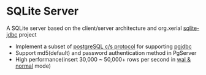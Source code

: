 # SQLite Server
A SQLite server based on the client/server architecture and org.xerial [sqlite-jdbc](https://github.com/xerial/sqlite-jdbc) project
- Implement a subset of [postgreSQL c/s protocol](https://www.postgresql.org/docs/8.2/protocol.html) for supporting [pgjdbc](https://github.com/pgjdbc/pgjdbc)
- Support md5(default) and password authentication method in PgServer
- High performance(insert 30,000 ~ 50,000+ rows per second in [wal & normal](https://www.sqlite.org/pragma.html#pragma_journal_mode) mode)
